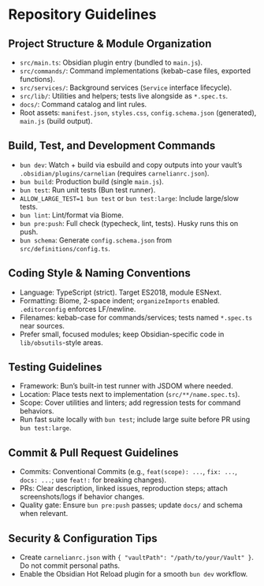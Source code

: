 # Repository Guidelines

## Project Structure & Module Organization
- `src/main.ts`: Obsidian plugin entry (bundled to `main.js`).
- `src/commands/`: Command implementations (kebab-case files, exported functions).
- `src/services/`: Background services (`Service` interface lifecycle).
- `src/lib/`: Utilities and helpers; tests live alongside as `*.spec.ts`.
- `docs/`: Command catalog and lint rules.
- Root assets: `manifest.json`, `styles.css`, `config.schema.json` (generated), `main.js` (build output).

## Build, Test, and Development Commands
- `bun dev`: Watch + build via esbuild and copy outputs into your vault’s `.obsidian/plugins/carnelian` (requires `carnelianrc.json`).
- `bun build`: Production build (single `main.js`).
- `bun test`: Run unit tests (Bun test runner).
- `ALLOW_LARGE_TEST=1 bun test` or `bun test:large`: Include large/slow tests.
- `bun lint`: Lint/format via Biome.
- `bun pre:push`: Full check (typecheck, lint, tests). Husky runs this on push.
- `bun schema`: Generate `config.schema.json` from `src/definitions/config.ts`.

## Coding Style & Naming Conventions
- Language: TypeScript (strict). Target ES2018, module ESNext.
- Formatting: Biome, 2-space indent; `organizeImports` enabled. `.editorconfig` enforces LF/newline.
- Filenames: kebab-case for commands/services; tests named `*.spec.ts` near sources.
- Prefer small, focused modules; keep Obsidian-specific code in `lib/obsutils`-style areas.

## Testing Guidelines
- Framework: Bun’s built-in test runner with JSDOM where needed.
- Location: Place tests next to implementation (`src/**/name.spec.ts`).
- Scope: Cover utilities and linters; add regression tests for command behaviors.
- Run fast suite locally with `bun test`; include large suite before PR using `bun test:large`.

## Commit & Pull Request Guidelines
- Commits: Conventional Commits (e.g., `feat(scope): ...`, `fix: ...`, `docs: ...`; use `feat!:` for breaking changes).
- PRs: Clear description, linked issues, reproduction steps; attach screenshots/logs if behavior changes.
- Quality gate: Ensure `bun pre:push` passes; update `docs/` and schema when relevant.

## Security & Configuration Tips
- Create `carnelianrc.json` with `{ "vaultPath": "/path/to/your/Vault" }`. Do not commit personal paths.
- Enable the Obsidian Hot Reload plugin for a smooth `bun dev` workflow.
